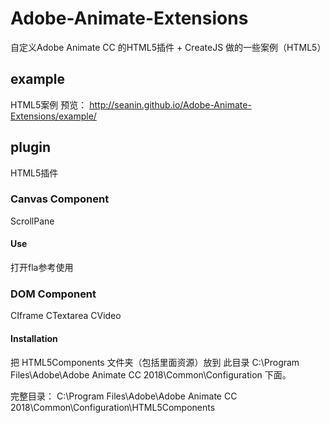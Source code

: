 # Adobe-Animate-Extensions
自定义Adobe Animate CC 的HTML5插件 + CreateJS 做的一些案例（HTML5） 

## example
HTML5案例
预览： http://seanin.github.io/Adobe-Animate-Extensions/example/



## plugin
HTML5插件

### Canvas Component
ScrollPane

#### Use
打开fla参考使用

### DOM Component
CIframe
CTextarea
CVideo

#### Installation
把 HTML5Components 文件夹（包括里面资源）放到 此目录 C:\Program Files\Adobe\Adobe Animate CC 2018\Common\Configuration 下面。

完整目录：
C:\Program Files\Adobe\Adobe Animate CC 2018\Common\Configuration\HTML5Components

